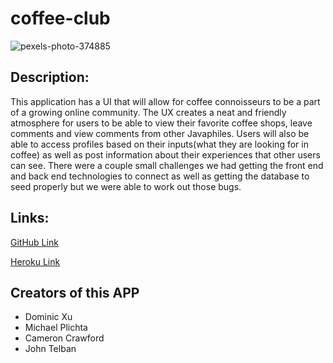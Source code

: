 # coffee-club

![pexels-photo-374885](https://user-images.githubusercontent.com/58678985/76912328-b88b8a80-6870-11ea-846e-6d9b995d07da.jpeg)

## Description: 
This application has a UI that will allow for coffee connoisseurs to be a part of a growing online community. The UX creates a neat and friendly atmosphere for users to be able to view their favorite coffee shops, leave comments and view comments from other Javaphiles.
Users will also be able to access profiles based on their inputs(what they are looking for in coffee) as well as post information about their experiences that other users can see. There were a couple small challenges we had getting the front end and back end technologies to connect as well as getting the database to seed properly but we were able to work out those bugs.
 
## Links:
[GitHub Link](https://mekaleka.github.io/coffee-club/)

[Heroku Link]()

## Creators of this APP
- Dominic Xu
- Michael Plichta
- Cameron Crawford
- John Telban